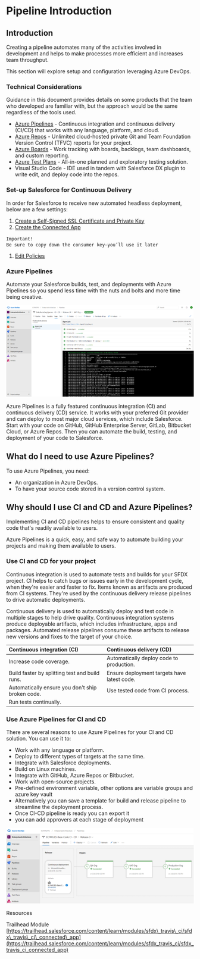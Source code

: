 # Pipeline Introduction

## Introduction

Creating a pipeline automates many of the activities involved in development and helps to make processes more efficient and increases team throughput.

This section will explore setup and configuration leveraging Azure DevOps.

### Technical Considerations

Guidance in this document provides details on some products that the team who developed are familiar with, but the approach would be the same regardless of the tools used.

* [Azure Pipelines](https://docs.microsoft.com/en-us/azure/devops/pipelines/?view=azure-devops) - Continuous integration and continuous delivery \(CI/CD\) that works with any language, platform, and cloud.
* [Azure Repos](https://docs.microsoft.com/en-us/azure/devops/repos/index?view=azure-devops) - Unlimited cloud-hosted private Git and Team Foundation Version Control \(TFVC\) reports for your project.
* [Azure Boards](https://docs.microsoft.com/en-us/azure/devops/boards/index?view=azure-devops) - Work tracking with boards, backlogs, team dashboards, and custom reporting.
* [Azure Test Plans](https://docs.microsoft.com/en-us/azure/devops/test/index-tp?view=azure-devops) - All-in-one planned and exploratory testing solution.
* Visual Studio Code - IDE used in tandem with Salesforce DX plugin to write edit, and deploy code into the repos.

### Set-up Salesforce for Continuous Delivery

In order for Salesforce to receive new automated headless deployment, below are a few settings:

1. [Create a Self-Signed SSL Certificate and Private Key](https://trailhead.salesforce.com/en/content/learn/modules/sfdx_travis_ci/sfdx_travis_ci_connected_app#Tdxn4tBK-heading4)
2. [Create the Connected App](https://trailhead.salesforce.com/en/content/learn/modules/sfdx_travis_ci/sfdx_travis_ci_connected_app#Tdxn4tBK-heading5)

```text
Important!  
Be sure to copy down the consumer key—you’ll use it later
```

1. [Edit Policies](https://trailhead.salesforce.com/en/content/learn/modules/sfdx_travis_ci/sfdx_travis_ci_connected_app#Tdxn4tBK-heading8)

### Azure Pipelines

Automate your Salesforce builds, test, and deployments with Azure Pipelines so you spend less time with the nuts and bolts and more time being creative.

![Azure Pipelines Salesforce Package Installation](../.gitbook/assets/azurepipelines1.png)

Azure Pipelines is a fully featured continuous integration \(CI\) and continuous delivery \(CD\) service. It works with your preferred Git provider and can deploy to most major cloud services, which include Salesforce. Start with your code on GitHub, GitHub Enterprise Server, GitLab, Bitbucket Cloud, or Azure Repos. Then you can automate the build, testing, and deployment of your code to Salesforce.

## What do I need to use Azure Pipelines?

To use Azure Pipelines, you need:

* An organization in Azure DevOps.
* To have your source code stored in a version control system.

## Why should I use CI and CD and Azure Pipelines?

Implementing CI and CD pipelines helps to ensure consistent and quality code that's readily available to users.

Azure Pipelines is a quick, easy, and safe way to automate building your projects and making them available to users.

### Use CI and CD for your project

Continuous integration is used to automate tests and builds for your SFDX project. CI helps to catch bugs or issues early in the development cycle, when they're easier and faster to fix. Items known as artifacts are produced from CI systems. They're used by the continuous delivery release pipelines to drive automatic deployments.

Continuous delivery is used to automatically deploy and test code in multiple stages to help drive quality. Continuous integration systems produce deployable artifacts, which includes infrastructure, apps and packages. Automated release pipelines consume these artifacts to release new versions and fixes to the target of your choice.

| Continuous integration \(CI\) | Continuous delivery \(CD\) |
| :--- | :--- |
| Increase code coverage. | Automatically deploy code to production. |
| Build faster by splitting test and build runs. | Ensure deployment targets have latest code. |
| Automatically ensure you don't ship broken code. | Use tested code from CI process. |
| Run tests continually. |  |

### Use Azure Pipelines for CI and CD

There are several reasons to use Azure Pipelines for your CI and CD solution. You can use it to:

* Work with any language or platform.
* Deploy to different types of targets at the same time.
* Integrate with Salesforce deployments.
* Build on Linux machines.
* Integrate with GitHub, Azure Repos or Bitbucket.
* Work with open-source projects.
* Pre-defined environment variable, other options are variable groups and azure key vault
* Alternatively you can save a template for build and release pipeline to streamline the deployment process.
* Once CI-CD pipeline is ready you can export it
* you can add approvers at each stage of deployment

![Azure Pipelines Continuous Delivery](../.gitbook/assets/azurepipelines2.png)

Resources

Trailhead Module [https://trailhead.salesforce.com/content/learn/modules/sfdx\_travis\_ci/sfdx\_travis\_ci\_connected\_app](https://trailhead.salesforce.com/content/learn/modules/sfdx_travis_ci/sfdx_travis_ci_connected_app)

